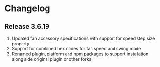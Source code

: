 # Changelog
## Release 3.6.19
1. Updated fan accessory specifications with support for speed step size property
2. Support for combined hex codes for fan speed and swing mode
3. Renamed plugin, platform and npm packages to support installation along side original plugin or other forks